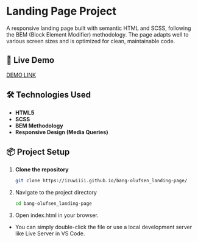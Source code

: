 
# Landing Page Project

A responsive landing page built with semantic HTML and SCSS, following the BEM (Block Element Modifier) methodology. The page adapts well to various screen sizes and is optimized for clean, maintainable code.

## 🚀 Live Demo

[DEMO LINK](https://izuwiiii.github.io/bang-olufsen_landing-page/)

## 🛠️ Technologies Used

- **HTML5**
- **SCSS**
- **BEM Methodology**
- **Responsive Design (Media Queries)**

## 📦 Project Setup

1. **Clone the repository**
   ```bash
   git clone https://izuwiiii.github.io/bang-olufsen_landing-page/

2. Navigate to the project directory
   ```bash
   cd bang-olufsen_landing-page

3. Open index.html in your browser.
- You can simply double-click the file or use a local development server like Live Server in VS Code.
